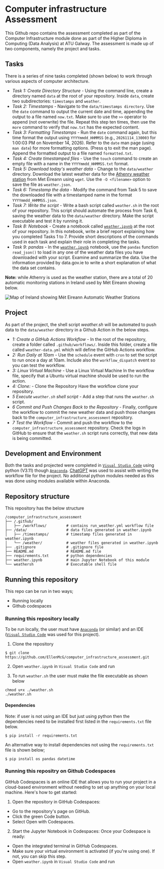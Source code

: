 # Computer infrastructure Assessment

This Github repo contains the assessment completed as part of the Computer Infrastructure module done as part of the Higher Diploma in Computing (Data Analysis) at ATU Galway. The assessment is made up of two components, namely the project and tasks.

## **Tasks**

There is a series of nine tasks completed (shown below) to work through various aspects of computer architecture. 
- *Task 1: Create Directory  Structure* - Using the command line, create a directory named `data` at the root of your repository. Inside `data`, create two subdirectories: `timestamps` and `weather`.
- *Task 2: Timestamps* - Navigate to the `data/timestamps directory`. Use the `date` command to output the current date and time, appending the output to a file named `now.txt`. Make sure to use the `>>` operator to append (not overwrite) the file. Repeat this step ten times, then use the `more` command to verify that `now.txt` has the expected content.
- *Task 3: Formatting Timestamps* -  Run the `date` command again, but this time format the output using `YYYYmmdd_HHMMSS` (e.g., `20261114_130003` for 1:00:03 PM on November 14, 2026). Refer to the `date` man page (using `man date`) for more formatting options. (Press q to exit the man page). Append the formatted output to a file named `formatted.txt`.
- *Task 4: Create timestamped files* - Use the `touch` command to create an empty file with a name in the `YYYYmmdd_HHMMSS.txt` format. 
- *Task 5: Download today's weather data* - Change to the `data/weather` directory. Download the latest weather data for the [Athenry weather station](https://prodapi.metweb.ie/observations/athenry/today) from Met Éireann using `wget`. Use the `-O <filename>` option to save the file as `weather.json`. 
- *Task 6: Timestamp the data* - Modify the command from Task 5 to save the downloaded file with a timestamped name in the format `YYYYmmdd_HHMMSS.json`.
- *Task 7: Write the script* - Write a bash script called `weather.sh` in the root of your repository. This script should automate the process from Task 6, saving the weather data to the `data/weather` directory. Make the script executable and test it by running it.
- *Task 8: Notebook* - Create a notebook called [`weather.ipynb`](https://github.com/EllenMcG/computer_infrastructure_assessment/blob/main/weather.ipynb) at the root of your repository. In this notebook, write a brief report explaining how you completed Tasks 1 to 7. Provide short descriptions of the commands used in each task and explain their role in completing the tasks.
- *Task 9: pandas* - In the [`weather.ipynb`](https://github.com/EllenMcG/computer_infrastructure_assessment/blob/main/weather.ipynb) notebook, use the `pandas` function `read_json()` to load in any one of the weather data files you have downloaded with your script. Examine and summarize the data. Use the information provided by data.gov.ie to write a short explanation of what the data set contains.

**Note:** while Athenry is used as the weather station, there are a total of 20 automatic monitoring stations in Ireland used by Mét Eireann showing below. 

![Map of Ireland showing Mét Eireann Automatic Weather Stations](https://www.met.ie/cms/assets/uploads/2020/10/synoptic.png)

## **Project**

As part of the project, the shell script *weather.sh* will be automated to push data to the `data/weather` directory in a Github Action in the below steps. 
- *1: Create a GitHub Actions Workflow* - In the root of the repository, create a folder called `.github/workflows/`. Inside this folder, create a file called `weather-data.yml` which will define the GitHub Actions workflow.
- *2: Run Daily at 10am* - Use the `schedule` event with `cron` to set the script to run once a day at 10am. Include also the `workflow_dispatch` event so you can test the workflow.
- *3: Linux Virtual Machine* - Use a Linux Virtual Machine In the workflow file, specify that a Ubuntu virtual machine should be used to run the action.
- *4: Clone:* - Clone the Repository Have the workflow clone your repository.
- *5 Execute `weather.sh` shell script* - Add a step that runs the `weather.sh` script.
- *6 Commit and Push Changes Back to the Repository* - Finally, configure the workflow to commit the new weather data and push those changes back to the `computer_infrastructure_assessment` repository.
- *7 Test the Workflow* - Commit and push the workflow to the `computer_infrastructure_assessment`  repository. Check the logs in GitHub to ensure that the `weather.sh` script runs correctly, that new data is being committed.

## **Development and Environment**
Both the tasks and projected were completed in [`Visual Studio Code`](https://code.visualstudio.com/) using python (V3.11) though [`Anaconda`](https://www.anaconda.com/). [ChatGPT](https://chatgpt.com/) was used to assist with writing the workflow file for the project. No additional python modules needed as this was done using modules available within Anaconda. 

## **Repository structure** 
This repository has the below structure 

```
/computer_infrastructure_assessment
├── /.github/           
│   ├── /workflows/         # contains run_weather.yml workflow file
├── /data/                  # data files generated in weather.ipynb
│   ├── /timestamps/        # timestamp files generated in weather.ipynb
│   └── /weather/           # weather files generated in weather.ipynb
├── .gitignore              # .gitignore file
├── README.md               # README.md file 
├── requirements.txt        # python dependencies
├── weather.ipynb           # main Jupyter Notebook of this module  
└── weathersh               # Executable shell file 
```


## **Running this repository**
This repo can be run in two ways;
- Running locally
- Github codespaces

### **Running this repository locally** 

To be run locally, the user must have [`Anaconda`](https://www.anaconda.com/) (or similar) and an IDE ([`Visual Studio Code`](https://code.visualstudio.com/) was used for this project). 

1. Clone the repository
```
$ git clone https://github.com/EllenMcG/computer_infrastructure_assessment.git
```

2. Open `weather.ipynb` in `Visual Studio Code` and run

3. To run `weather.sh` the user must make the file executable as shown below

```
chmod u+x ./weather.sh
./weather.sh 
```

#### **Dependencies** 
Note: if user is not using an IDE but just using python then the dependencies need to be installed first listed in the `requirements.txt` file below.

``` 
$ pip install -r requirements.txt
```

An alternative way to install dependencies not using the `requirements.txt` file is shown below; 

```
$ pip install os pandas datetime
```

### **Running this repositry on Github Codespaces**

GitHub Codespaces is an online IDE that allows you to run your project in a cloud-based environment without needing to set up anything on your local machine. Here's how to get started:

1. Open the repository in GitHub Codespaces:
- Go to the repository's page on GitHub.
- Click the green Code button.
- Select Open with Codespaces.

2. Start the Jupyter Notebook in Codespaces:
Once your Codespace is ready:
- Open the integrated terminal in GitHub Codespaces.
- Make sure your virtual environment is activated (if you're using one). If not, you can skip this step.
- Open `weather.ipynb` in `Visual Studio Code` and run 
